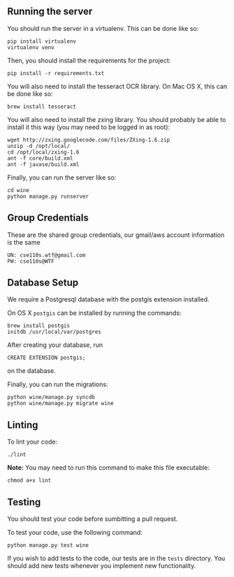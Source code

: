 Running the server
------------------

You should run the server in a virtualenv. This can be done like so:

    pip install virtualenv
    virtualenv venv

Then, you should install the requirements for the project:

    pip install -r requirements.txt

You will also need to install the tesseract OCR library. On Mac OS X,
this can be done like so:

    brew install tesseract

You will also need to install the zxing library. You should probably be able
to install it this way (you may need to be logged in as root):

    wget http://zxing.googlecode.com/files/ZXing-1.6.zip
    unzip -d /opt/local/
    cd /opt/local/zxing-1.6 
    ant -f core/build.xml
    ant -f javase/build.xml

Finally, you can run the server like so:

    cd wine
    python manage.py runserver
	
Group Credentials
------------------

These are the shared group credentials, our gmail/aws account information is the same

    UN: cse110s.wtf@gmail.com
    PW: cse110s@WTF

Database Setup
---------------

We require a Postgresql database with the postgis extension installed.

On OS X `postgis` can be installed by running the commands:

    brew install postgis
    initdb /usr/local/var/postgres

After creating your database, run

    CREATE EXTENSION postgis;

on the database.

Finally, you can run the migrations:

    python wine/manage.py syncdb
    python wine/manage.py migrate wine

Linting
-------

To lint your code:

    ./lint

**Note:** You may need to run this command to make this file executable:

    chmod a+x lint
    
Testing
-------

You should test your code before sumbitting a pull request.

To test your code, use the following command:

    python manage.py test wine
    
    
If you wish to add tests to the code, our tests are in the `tests` directory. You should
add new tests whenever you implement new functionality.
